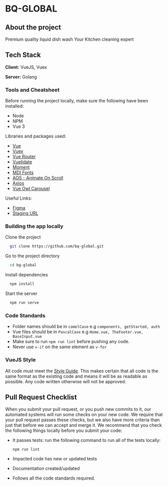 # BQ-GLOBAL

<!-- ![banner](./src/assets/img/screenshot.png) -->

## About the project

Premium quality liquid dish wash Your Kitchen cleaning expert

## Tech Stack

**Client:** VueJS, Vuex

**Server:** Golang

### Tools and Cheatsheet

Before running the project locally, make sure the following have been installed:

- Node
- NPM
- Vue 3

Libraries and packages used:

- [Vue](https://vuejs.org/)
- [Vuex](https://vuex.vuejs.org/)
- [Vue Router](https://router.vuejs.org/)
- [Vuelidate](https://vuelidate-next.netlify.app/)
- [Moment](https://momentjs.com/)
- [MDI Fonts](https://materialdesignicons.com/)
- [AOS - Animate On Scroll](https://michalsnik.github.io/aos/)
- [Axios](https://axios-http.com/)
- [Vue Owl Carousel](https://github.com/s950329/vue-owl-carousel)

Useful Links:

- [Figma](https://www.figma.com/file/sLRZTerNf3kUx7hoMCBlTo/BQGLOBAL?node-id=0%3A1)
- [Staging URL](https://bq-global.netlify.app/)
<!-- - [Production URL](https://www.technifyincubator.com/) -->

### Building the app locally

Clone the project

```bash
  git clone https://github.com/bq-global.git
```

Go to the project directory

```bash
  cd bg-global
```

Install dependencies

```bash
  npm install
```

Start the server

```bash
  npm run serve
```

### Code Standards

- Folder names should be in `camelCase` e.g `components, getStarted, auth`
- Vue files should be in `PascalCase` e.g `Home.vue, TheFooter.vue, BaseInput.vue`
- Make sure to run `npm run lint` before pushing any code.
- Never use `v-if` on the same element as `v-for`

### VueJS Style

All code must meet the [Style Guide](https://v3.vuejs.org/style-guide/). This makes certain that all code is the same format as the existing code and means it will be as readable as possible.
Any code written otherwise will not be approved.

## Pull Request Checklist

When you submit your pull request, or you push new commits to it, our automated
systems will run some checks on your new code. We require that your pull request
passes these checks, but we also have more criteria than just that before we can
accept and merge it. We recommend that you check the following things locally
before you submit your code:

- It passes tests: run the following command to run all of the tests locally:

  ```
  npm run lint
  ```

- Impacted code has new or updated tests
- Documentation created/updated
- Follows all the code standards required.
